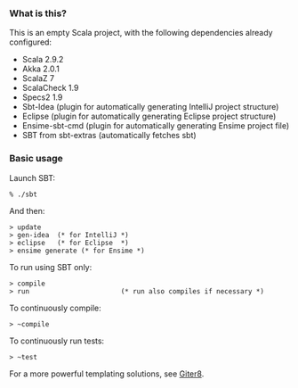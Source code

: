 ### What is this?

This is an empty Scala project, with the following dependencies already configured:

* Scala 2.9.2
* Akka 2.0.1
* ScalaZ 7
* ScalaCheck 1.9
* Specs2 1.9
* Sbt-Idea (plugin for automatically generating IntelliJ project structure)
* Eclipse  (plugin for automatically generating Eclipse  project structure)
* Ensime-sbt-cmd (plugin for automatically generating Ensime project file)
* SBT from sbt-extras (automatically fetches sbt)

### Basic usage

Launch SBT:

```
% ./sbt
```

And then:

```
> update 
> gen-idea  (* for IntelliJ *)
> eclipse 	(* for Eclipse  *)
> ensime generate (* for Ensime *)
```

To run using SBT only:

```
> compile
> run						(* run also compiles if necessary *)
```

To continuously compile:

```
> ~compile
```

To continuously run tests:

```
> ~test
```

For a more powerful templating solutions, see [Giter8](https://github.com/n8han/giter8).
